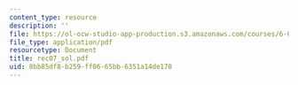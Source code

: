 ```yaml
---
content_type: resource
description: ''
file: https://ol-ocw-studio-app-production.s3.amazonaws.com/courses/6-041-probabilistic-systems-analysis-and-applied-probability-spring-2006/8bb85df8b259ff0665bb6351a14de178_rec07_sol.pdf
file_type: application/pdf
resourcetype: Document
title: rec07_sol.pdf
uid: 8bb85df8-b259-ff06-65bb-6351a14de178
---
```

